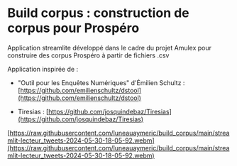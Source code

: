 # Build corpus : construction de corpus pour Prospéro

Application streamlite développé dans le cadre du projet Amulex pour construire des corpus Prospéro à partir de fichiers .csv

Application inspirée de :

- "Outil pour les Enquêtes Numériques" d'Émilien Schultz : [https://github.com/emilienschultz/dstool](https://github.com/emilienschultz/dstool)

- Tiresias : [https://github.com/josquindebaz/Tiresias](https://github.com/josquindebaz/Tiresias)


[https://raw.githubusercontent.com/luneauaymeric/build_corpus/main/streamlit-lecteur_tweets-2024-05-30-18-05-92.webm](https://raw.githubusercontent.com/luneauaymeric/build_corpus/main/streamlit-lecteur_tweets-2024-05-30-18-05-92.webm)
